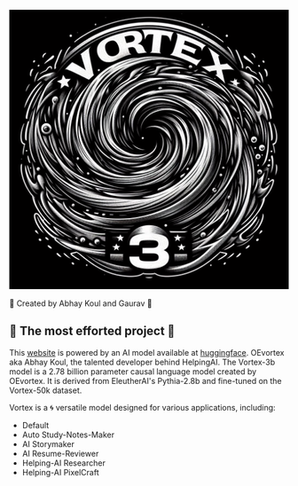 ![Vortex 3b](vortex%203b.png)

🌟 Created by Abhay Koul and Gaurav 🌟

## 💪 The most efforted project 💪

This [website](https://vortex3b.netlify.app/loading) is powered by an AI model available at [huggingface](https://huggingface.co/OEvortex/vortex-3b).
OEvortex aka Abhay Koul, the talented developer behind HelpingAI.
The Vortex-3b model is a 2.78 billion parameter causal language model created by OEvortex. It is derived from EleutherAI's Pythia-2.8b and fine-tuned on the Vortex-50k dataset.

Vortex is a 🌀 versatile model designed for various applications, including:

- Default
- Auto Study-Notes-Maker
- AI Storymaker
- AI Resume-Reviewer
- Helping-AI Researcher
- Helping-AI PixelCraft
